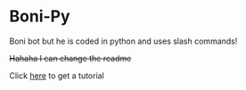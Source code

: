 # Boni-Py
Boni bot but he is coded in python and uses slash commands!

~~Hahaha I can change the readme~~

Click [here](https://www.youtube.com/watch?v=dQw4w9WgXcQ) to get a tutorial
